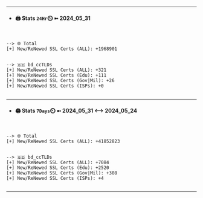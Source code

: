 

---
- #### 🖨️ **Stats** `24Hr`⏲️ ➼ 2024_05_31
```console


--> 🌐 Total
[+] New/ReNewed SSL Certs (ALL): +1968901


--> 🇧🇩 bd_ccTLDs
[+] New/ReNewed SSL Certs (ALL): +321
[+] New/ReNewed SSL Certs (Edu): +111
[+] New/ReNewed SSL Certs (Gov|Mil): +26
[+] New/ReNewed SSL Certs (ISPs): +0


```

---
- #### 🖨️ **Stats** `7Days`⏲️ ➼ 2024_05_31 <--> 2024_05_24
```console


--> 🌐 Total
[+] New/ReNewed SSL Certs (ALL): +41852823


--> 🇧🇩 bd_ccTLDs
[+] New/ReNewed SSL Certs (ALL): +7084
[+] New/ReNewed SSL Certs (Edu): +2520
[+] New/ReNewed SSL Certs (Gov|Mil): +308
[+] New/ReNewed SSL Certs (ISPs): +4


```

---

